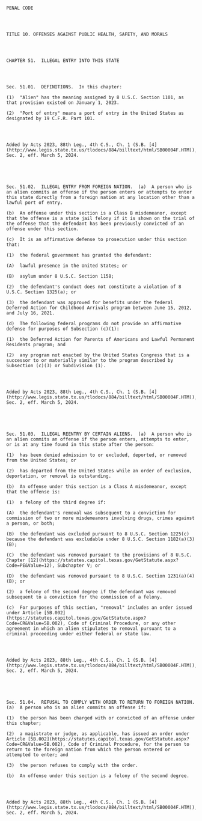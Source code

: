 ﻿
    
    
    	
    					
    
    
    PENAL CODE
    
      
    
    
    TITLE 10. OFFENSES AGAINST PUBLIC HEALTH, SAFETY, AND MORALS
    
      
    
    
    CHAPTER 51.  ILLEGAL ENTRY INTO THIS STATE
    
      
    
    
    Sec. 51.01.  DEFINITIONS.  In this chapter:
    
    (1)  "Alien" has the meaning assigned by 8 U.S.C. Section 1101, as that provision existed on January 1, 2023.
    
    (2)  "Port of entry" means a port of entry in the United States as designated by 19 C.F.R. Part 101.
    
    
    
    
    Added by Acts 2023, 88th Leg., 4th C.S., Ch. 1 (S.B. [4](http://www.legis.state.tx.us/tlodocs/884/billtext/html/SB00004F.HTM)), Sec. 2, eff. March 5, 2024.
    
    
    
    
    
    Sec. 51.02.  ILLEGAL ENTRY FROM FOREIGN NATION.  (a)  A person who is an alien commits an offense if the person enters or attempts to enter this state directly from a foreign nation at any location other than a lawful port of entry.
    
    (b)  An offense under this section is a Class B misdemeanor, except that the offense is a state jail felony if it is shown on the trial of the offense that the defendant has been previously convicted of an offense under this section.
    
    (c)  It is an affirmative defense to prosecution under this section that:
    
    (1)  the federal government has granted the defendant:
    
    (A)  lawful presence in the United States; or
    
    (B)  asylum under 8 U.S.C. Section 1158;
    
    (2)  the defendant's conduct does not constitute a violation of 8 U.S.C. Section 1325(a); or
    
    (3)  the defendant was approved for benefits under the federal Deferred Action for Childhood Arrivals program between June 15, 2012, and July 16, 2021.
    
    (d)  The following federal programs do not provide an affirmative defense for purposes of Subsection (c)(1):
    
    (1)  the Deferred Action for Parents of Americans and Lawful Permanent Residents program; and
    
    (2)  any program not enacted by the United States Congress that is a successor to or materially similar to the program described by Subsection (c)(3) or Subdivision (1).
    
    
    
    
    Added by Acts 2023, 88th Leg., 4th C.S., Ch. 1 (S.B. [4](http://www.legis.state.tx.us/tlodocs/884/billtext/html/SB00004F.HTM)), Sec. 2, eff. March 5, 2024.
    
    
    
    
    
    Sec. 51.03.  ILLEGAL REENTRY BY CERTAIN ALIENS.  (a)  A person who is an alien commits an offense if the person enters, attempts to enter, or is at any time found in this state after the person:
    
    (1)  has been denied admission to or excluded, deported, or removed from the United States; or
    
    (2)  has departed from the United States while an order of exclusion, deportation, or removal is outstanding.
    
    (b)  An offense under this section is a Class A misdemeanor, except that the offense is:
    
    (1)  a felony of the third degree if:
    
    (A)  the defendant's removal was subsequent to a conviction for commission of two or more misdemeanors involving drugs, crimes against a person, or both;
    
    (B)  the defendant was excluded pursuant to 8 U.S.C. Section 1225(c) because the defendant was excludable under 8 U.S.C. Section 1182(a)(3)(B);
    
    (C)  the defendant was removed pursuant to the provisions of 8 U.S.C. Chapter [12](https://statutes.capitol.texas.gov/GetStatute.aspx?Code=PE&Value=12), Subchapter V; or
    
    (D)  the defendant was removed pursuant to 8 U.S.C. Section 1231(a)(4)(B); or
    
    (2)  a felony of the second degree if the defendant was removed subsequent to a conviction for the commission of a felony.
    
    (c)  For purposes of this section, "removal" includes an order issued under Article [5B.002](https://statutes.capitol.texas.gov/GetStatute.aspx?Code=CR&Value=5B.002), Code of Criminal Procedure, or any other agreement in which an alien stipulates to removal pursuant to a criminal proceeding under either federal or state law.
    
    
    
    
    Added by Acts 2023, 88th Leg., 4th C.S., Ch. 1 (S.B. [4](http://www.legis.state.tx.us/tlodocs/884/billtext/html/SB00004F.HTM)), Sec. 2, eff. March 5, 2024.
    
    
    
    
    
    Sec. 51.04.  REFUSAL TO COMPLY WITH ORDER TO RETURN TO FOREIGN NATION.  (a)  A person who is an alien commits an offense if:
    
    (1)  the person has been charged with or convicted of an offense under this chapter;
    
    (2)  a magistrate or judge, as applicable, has issued an order under Article [5B.002](https://statutes.capitol.texas.gov/GetStatute.aspx?Code=CR&Value=5B.002), Code of Criminal Procedure, for the person to return to the foreign nation from which the person entered or attempted to enter; and
    
    (3)  the person refuses to comply with the order.
    
    (b)  An offense under this section is a felony of the second degree.
    
    
    
    
    Added by Acts 2023, 88th Leg., 4th C.S., Ch. 1 (S.B. [4](http://www.legis.state.tx.us/tlodocs/884/billtext/html/SB00004F.HTM)), Sec. 2, eff. March 5, 2024.
    
    
    
    
    				

